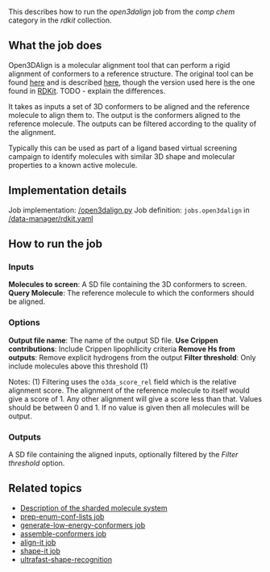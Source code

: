 This describes how to run the *open3dalign* job from the *comp chem* category in the *rdkit* collection.

## What the job does

Open3DAlign is a molecular alignment tool that can perform a rigid alignment of conformers to a reference structure. The original tool can be found [here](http://open3dalign.sourceforge.net/) and is described [here](https://doi.org/10.1007/s10822-011-9462-9), though the version used here is the one found in [RDKit](http://rdkit.org/docs/source/rdkit.Chem.rdMolAlign.html?highlight=open3d). TODO - explain the differences.

It takes as inputs a set of 3D conformers to be aligned and the reference molecule to align them to. The output is the conformers aligned to the reference molecule. The outputs can be filtered according to the quality of the alignment.

Typically this can be used as part of a ligand based virtual screening campaign to identify molecules with similar 3D shape and molecular properties to a known active molecule.

## Implementation details

Job implementation: [/open3dalign.py]()
Job definition: `jobs.open3dalign` in [/data-manager/rdkit.yaml]()

## How to run the job

### Inputs

**Molecules to screen**: A SD file containing the 3D conformers to screen.
**Query Molecule**: The reference molecule to which the conformers should be aligned.

### Options

**Output file name**: The name of the output SD file.
**Use Crippen contributions**: Include Crippen lipophilicity criteria
**Remove Hs from outputs**: Remove explicit hydrogens from the output
**Filter threshold**: Only include molecules above this threshold (1)

Notes:
(1) Filtering uses the `o3da_score_rel` field which is the relative alignment score. The alignment of the reference molecule to itself would give a score of 1. Any other alignment will give a score less than that. Values should be between 0 and 1. If no value is given then all molecules will be output.

### Outputs

A SD file containing the aligned inputs, optionally filtered by the *Filter threshold* option.

## Related topics

* [Description of the sharded molecule system](https://discourse.squonk.it/t/the-sharded-molecule-system/88)
* [prep-enum-conf-lists job](../im-virtual-screening/prep-enum-conf-lists.md)
* [generate-low-energy-conformers job](generate-low-energy-conformers.md)
* [assemble-conformers job](../im-virtual-screening/job-assemble-conformers.md)
* [align-it job](../silicos-it/align-it.md)
* [shape-it job](../silicos-it/shape-it.md)
* [ultrafast-shape-recognition](../im-virtual-screening/ultrafast-shape-recognition.md)